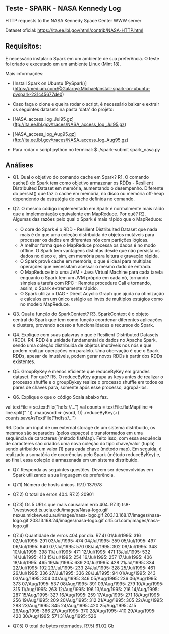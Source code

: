 ## Teste - SPARK - NASA Kennedy Log

HTTP requests to the NASA Kennedy Space Center WWW server

Dataset oficial: https://ita.ee.lbl.gov/html/contrib/NASA-HTTP.html

## Requisitos:

É necessário instalar o Spark em um ambiente de sua preferência.
O teste foi criado e executado em um ambiente Linux (Mint 18).

Mais informações:
* [Install Spark on Ubuntu (PySpark)] (https://medium.com/@GalarnykMichael/install-spark-on-ubuntu-pyspark-231c45677de0)

* Caso faça o clone e queira rodar o script, é necessário baixar e extrair os seguintes datasets na pasta 'data' do projeto:
* [NASA_access_log_Jul95.gz] (ftp://ita.ee.lbl.gov/traces/NASA_access_log_Jul95.gz)
* [NASA_access_log_Aug95.gz] (ftp://ita.ee.lbl.gov/traces/NASA_access_log_Aug95.gz)

* Para rodar o script python no terminal:
    $ ./spark-submit spark_nasa.py

## Análises
* Q1. Qual o objetivo do comando cache em Spark?
  R1. O comando cache() do Spark tem como objetivo armazenar os RDDs - Resilient Distribuited Dataset em memória, aumentando o desempenho. Diferente do persist() que faz o cache em memória, no disco ou memória off-heap dependendo da estratégia de cache definida no comando.

* Q2. O mesmo código implementado em Spark é normalmente mais ráído que a implementação equivalente em MapReduce. Por quê?
  R2. Algumas das razões pelo qual o Spark é mais rápido que o MapReduce:
    - O core do Spark é o RDD - Resilient Distribuited Dataset que nada mais é do que uma coleção distribuida de objetos mutáveis para processar os dados em diferentes nós com partições lógicas.
    - A melhor forma que o MapReduce processa os dados é no modo offline. O Spark tem vantagens distintas desde que não persista os dados no disco e, sim, em memória para leitura e gravação rápida.
    - O Spark provê cache em memória, o que é ideal para multiplas operações que necessitam acessar o mesmo dado de entrada.
    - O MapReduce inia uma JVM - Java Virtual Machine para cada tarefa enquanto o Spark tem um JVM próprio em cada nó, tornando simples a tarefa com RPC - Remote procedure Call e tornando, assim, o Spark extremamente rápido.
    - O Spark utiliza o DAG - Direct Acyclic Graph que ajuda na otimização e cálculos em um único estágio ao invés de multiplos estágios como no modelo MapReduce.

* Q3. Qual a função do SparkContext?
  R3. SparkContext é o objeto central do Spark que tem como função coordenar diferentes aplicações e clusters, provendo acesso a funcionalidades e recursos do Spark.

* Q4. Explique com suas palavras o que é Resilient Distributed Datasets (RDD).
  R4. RDD é a unidade fundamental de dados no Apache Spark, sendo uma coleção distribuida de objetos imutáveis nos nós e que podem realizar operações em paralelo. Uma obervação é que o Spark RDDs, apesar de imutáveis, podem gerar novos RDDs à partir dos RDDs existentes.

* Q5. GroupByKey é menos eficiente que reduceByKey em grandes dataset. Por quê?
  R5. O reduceByKey agrupa as keys antes de realizar o processo shuffle e o groupBykey realize o processo shuffle em todos os pares de chaves para, somente após esse processo, agrupá-los.

* Q6. Explique o que o código Scala abaixo faz.

val textFile = sc.textFile("hdfs://...")
val counts = textFile.flatMap(line => line.split(" "))
        .map(word => (word, 1))
        .reduceByKey(_+_)
counts.saveAsTextFile("hdfs://...")

  R6. Dado um input de um external storage de um sistema distribuído, os mesmos são separados (pelos espaços) e transformados em uma sequência de caracteres (método flatMap). Feito isso, com essa sequência de caracteres são criados uma nova coleção do tipo chave/valor (tupla) sendo atribuido um valor (1) para cada chave (método map). Em seguida, é realizado a somatória de ocorrências pelo Spark (método reduceByKey) e, ao final, essa coleção é armazenada em um sistema distribuído.

* Q7. Responda as seguintes questôes. Devem ser desenvolvidas em Spark utilizando a sua linguagem de preferência.

* Q7.1) Número de hosts únicos.
  R7.1) 137978

* Q7.2) O total de erros 404.
  R7.2) 20901

* Q7.3) Os 5 URLs que mais causaram erro 404.
  R7.3)
    ts8-1.westwood.ts.ucla.edu/images/Nasa-logo.gif 
    nexus.mlckew.edu.au/images/nasa-logo.gif 
    203.13.168.17/images/nasa-logo.gif 
    203.13.168.24/images/nasa-logo.gif 
    crl5.crl.com/images/nasa-logo.gif

* Q7.4) Quantidade de erros 404 por dia.
  R7.4)
    01/Jul/1995: 316
    02/Jul/1995: 291
    03/Jul/1995: 474
    04/Jul/1995: 359
    05/Jul/1995: 497
    06/Jul/1995: 640
    07/Jul/1995: 570
    08/Jul/1995: 302
    09/Jul/1995: 348
    10/Jul/1995: 398
    11/Jul/1995: 471
    12/Jul/1995: 471
    13/Jul/1995: 532
    14/Jul/1995: 413
    15/Jul/1995: 254
    16/Jul/1995: 257
    17/Jul/1995: 406
    18/Jul/1995: 465
    19/Jul/1995: 639
    20/Jul/1995: 428
    21/Jul/1995: 334
    22/Jul/1995: 192
    23/Jul/1995: 233
    24/Jul/1995: 328
    25/Jul/1995: 461
    26/Jul/1995: 336
    27/Jul/1995: 336
    28/Jul/1995: 94
    01/Aug/1995: 243
    03/Aug/1995: 304
    04/Aug/1995: 346
    05/Aug/1995: 236
    06/Aug/1995: 373
    07/Aug/1995: 537
    08/Aug/1995: 391
    09/Aug/1995: 279
    10/Aug/1995: 315
    11/Aug/1995: 263
    12/Aug/1995: 196
    13/Aug/1995: 216
    14/Aug/1995: 287
    15/Aug/1995: 327
    16/Aug/1995: 259
    17/Aug/1995: 271
    18/Aug/1995: 256
    19/Aug/1995: 209
    20/Aug/1995: 312
    21/Aug/1995: 305
    22/Aug/1995: 288
    23/Aug/1995: 345
    24/Aug/1995: 420
    25/Aug/1995: 415
    26/Aug/1995: 366
    27/Aug/1995: 370
    28/Aug/1995: 410
    29/Aug/1995: 420
    30/Aug/1995: 571
    31/Aug/1995: 526


* Q7.5) O total de bytes retornados.
  R7.5) 61.02 Gb
